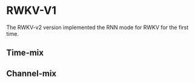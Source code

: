 # RWKV-V1
The RWKV-v2 version implemented the RNN mode for RWKV for the first time.
## Time-mix
## Channel-mix
